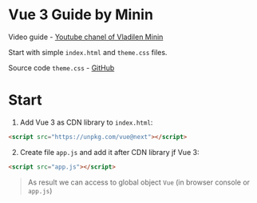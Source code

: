 # Vue 3 Guide by Minin

Video guide - [Youtube chanel of Vladilen Minin](https://www.youtube.com/watch?v=p059z-0JTFg)

Start with simple `index.html` and `theme.css` files.

Source code `theme.css` - [GitHub](https://github.com/vladilenm/vue-theme)

# Start

1. Add Vue 3 as CDN library to `index.html`:

```html
<script src="https://unpkg.com/vue@next"></script>
```

2. Create file `app.js` and add it after CDN library jf Vue 3:

```html
<script src="app.js"></script>
```

> As result we can access to global object `Vue` (in browser console or `app.js`)

